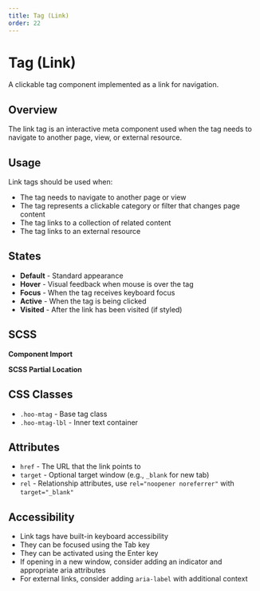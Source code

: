 ```yaml
---
title: Tag (Link)
order: 22
---
```


# Tag (Link)

A clickable tag component implemented as a link for navigation.

## Overview

The link tag is an interactive meta component used when the tag needs to navigate to another page, view, or external resource.

## Usage

Link tags should be used when:
* The tag needs to navigate to another page or view
* The tag represents a clickable category or filter that changes page content
* The tag links to a collection of related content
* The tag links to an external resource

## States

* **Default** - Standard appearance
* **Hover** - Visual feedback when mouse is over the tag
* **Focus** - When the tag receives keyboard focus
* **Active** - When the tag is being clicked
* **Visited** - After the link has been visited (if styled)

## SCSS

**Component Import**

**SCSS Partial Location**

## CSS Classes

* `.hoo-mtag` - Base tag class
* `.hoo-mtag-lbl` - Inner text container

## Attributes

* `href` - The URL that the link points to
* `target` - Optional target window (e.g., `_blank` for new tab)
* `rel` - Relationship attributes, use `rel="noopener noreferrer"` with `target="_blank"`

## Accessibility

* Link tags have built-in keyboard accessibility
* They can be focused using the Tab key
* They can be activated using the Enter key
* If opening in a new window, consider adding an indicator and appropriate aria attributes
* For external links, consider adding `aria-label` with additional context

